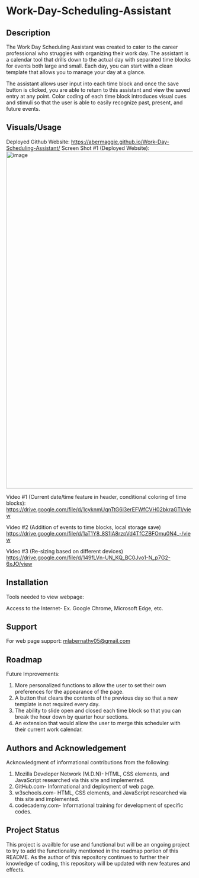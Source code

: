 # Work-Day-Scheduling-Assistant

## Description

The Work Day Scheduling Assistant was created to cater to the career professional who struggles with organizing their work day.  The assistant is a calendar tool that drills down to the actual day with separated time blocks for events both large and small.  Each day, you can start with a clean template that allows you to manage your day at a glance.  

The assistant allows user input into each time block and once the save button is clicked, you are able to return to this assistant and view the saved entry at any point.  Color coding of each time block introduces visual cues and stimuli so that the user is able to easily recognize past, present, and future events.

## Visuals/Usage
Deployed Github Website: https://abermaggie.github.io/Work-Day-Scheduling-Assistant/
Screen Shot #1 (Deployed Website):
<img width="911" alt="image" src="https://user-images.githubusercontent.com/114010430/201751068-7d140bd9-b082-43a2-a1dc-986a2fcb370a.png">


Video #1 (Current date/time feature in header, conditional coloring of time blocks):
https://drive.google.com/file/d/1cyknmUqnTtG6l3erEFWfCVH02bkraGTl/view

Video #2 (Addition of events to time blocks, local storage save)
https://drive.google.com/file/d/1aT1Y8_8S1lA8rzpVd4TfCZBFOmu0N4_-/view

Video #3 (Re-sizing based on different devices)
https://drive.google.com/file/d/149fLVn-UN_KQ_BC0Jvo1-N_p7G2-6xJO/view


## Installation
Tools needed to view webpage:

Access to the Internet- Ex. Google Chrome, Microsoft Edge, etc.

## Support
For web page support: mlabernathy05@gmail.com

## Roadmap
Future Improvements:
1. More personalized functions to allow the user to set their own preferences for the appearance of the page.
2. A button that clears the contents of the previous day so that a new template is not required every day.
3. The ability to slide open and closed each time block so that you can break the hour down by quarter hour sections.
4. An extension that would allow the user to merge this scheduler with their current work calendar.

## Authors and Acknowledgement
Acknowledgment of informational contributions from the following:

1. Mozilla Developer Network (M.D.N)- HTML, CSS elements, and JavaScript researched via this site and implemented. 
2. GitHub.com- Informational and deployment of web page. 
3. w3schools.com- HTML, CSS elements, and JavaScript researched via this site and implemented.
4. codecademy.com- Informational training for development of specific codes.

## Project Status

This project is availble for use and functional but will be an ongoing project to try to add the functionality mentioned in the roadmap portion of this README.  As the author of this repository continues to further their knowledge of coding, this repository will be updated with new features and effects.
